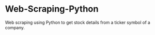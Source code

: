# Web-Scraping-Python
Web scraping using Python to get stock details from a ticker symbol of a company.
